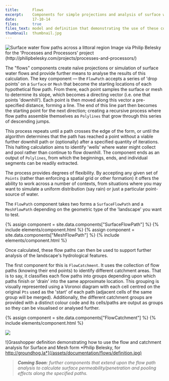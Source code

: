 ```yaml
---
title:      Flows
excerpt:    Components for simple projections and analysis of surface water flows.
date:       17-10-14
files:      true
files_text: model and definition that demonstrating the use of these components
thumbnail:  thumbnail.jpg
---
```


![Surface water flow paths across a littoral region *Image via Philip Belesky for the 'Processes and Processors' project (http://philipbelesky.com/projects/processes-and-processors/)*](/assets/documentation/flows/1.jpg)

The "flows" components create naïve projections or simulation of surface water flows and provide further means to analyse the results of this calculation. The key component — the `FlowPath` accepts a series of 'drop points' on a `Surface` or `Mesh` that become the starting locations of each hypothetical flow path. From there, each point samples the surface or mesh to determine its slope, which becomes a directing vector (i.e. one that points 'downhill'). Each point is then moved along this vector a pre-specified distance, forming a line. The end of this line part then becomes the starting point for the next direction; creating a recursive process where flow paths assemble themselves as `Polylines` that grow through this series of descending jumps.

This process repeats until a path crosses the edge of the form, or until the algorithm determines that the path has reached a point without a viable further downhill path or (optionally) after a specified quantity of iterations. This halting calculation aims to identify 'wells' where water might collect and pool rather than continue to flow downhill. The component ends as an output of `Polylines`, from which the beginnings, ends, and individual segments can be readily extracted.

The process provides degrees of flexibility. By accepting any given set of `Points` (rather than enforcing a spatial grid or other formation) it offers the ability to work across a number of contexts, from situations where you may want to simulate a uniform distribution (say rain) or just a particular point-source of water.

The `FlowPath` component takes two forms a `SurfaceFlowPath` and a `MeshFlowPath` depending on the geometric type of the 'landscape' you want to test.

{% assign component = site.data.components["SurfaceFlowPath"] %}
{% include elements/component.html %}
{% assign component = site.data.components["MeshFlowPath"] %}
{% include elements/component.html %}

Once calculated, these flow paths can then be used to support further analysis of the landscape's hydrological features.

The first component for this is `FlowCatchment`. It uses the collection of flow paths (knowing their end points) to identify different catchment areas. That is to say, it classifies each flow paths into groups depending upon which paths finish or 'drain' into the same approximate location. This grouping is visually represented using a Voronoi diagram with each cell centred on the original `Pts` used as the 'start' of each path (adjacent cells of the same group will be merged). Additionally, the different catchment groups are provided with a distinct colour code and its cells/paths are output as groups so they can be visualised or analysed further.

{% assign component = site.data.components["FlowCatchment"] %}
{% include elements/component.html %}

![](/assets/documentation/flows/model.jpg)

![Grasshopper definition demonstrating how to use the flow and catchment analysis for Surface and Mesh form *Philip Belesky, for http://groundhog.la*](/assets/documentation/flows/definition.jpg)

> ***Coming Soon**: further components that extend upon the flow path analysis to calculate surface permeability/penetration and pooling effects along the specified paths.*
